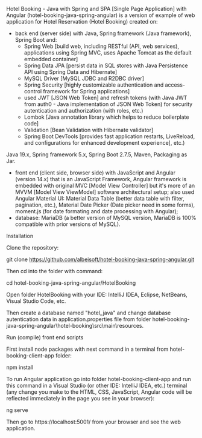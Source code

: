 Hotel Booking - Java with Spring and SPA [Single Page Application] with Angular (hotel-booking-java-spring-angular) is a version of example of web application for Hotel Reservation (Hotel Booking) created on:
- back end (server side) with Java, Spring framework (Java framework), Spring Boot and:
	* Spring Web [build web, including RESTful (API, web services), applications using Spring MVC, uses Apache Tomcat as the default embedded container] 
	* Spring Data JPA [persist data in SQL stores with Java Persistence API using Spring Data and Hibernate]
	* MySQL Driver [MySQL JDBC and R2DBC driver]
	* Spring Security [highly customizable authentication and access-control framework for Spring applications]
	* used JWT [JSON Web Token] and refresh tokens (with Java JWT from auth0 - Java implementation of JSON Web Token) for security autentication and authorization (with roles, etc.)
	* Lombok [Java annotation library which helps to reduce boilerplate code]
	* Validation [Bean Validation with Hibernate validator]
	* Spring Boot DevTools [provides fast application restarts, LiveReload, and configurations for enhanced development experience], etc.)

Java 19.x, Spring framework 5.x, Spring Boot 2.7.5, Maven, Packaging as Jar.

- front end (client side, browser side) with JavaScript and Angular (version 14.x) that is an JavaScript Framework, Angular framework is embedded with original MVC [Model View Controller] but it's more of an MVVM [Model View ViewModel] software architectural setup; also used Angular Material UI: Material Data Table (better data table with filter, pagination, etc.), Material Date Picker (Date picker need in some forms), moment.js (for date formating and date processing with Angular);
- database: MariaDB (a better version of MySQL version, MariaDB is 100% compatible with prior versions of MySQL). 

Installation

Clone the repository:

git clone https://github.com/albeisoft/hotel-booking-java-spring-angular.git

Then cd into the folder with command:

cd hotel-booking-java-spring-angular/HotelBooking

Open folder HotelBooking with your IDE: IntelliJ IDEA, Eclipse, NetBeans, Visual Studio Code, etc. 

Then create a database named "hotel_java" and change database autentication data in application.properties file from folder hotel-booking-java-spring-angular\hotel-booking\src\main\resources.

Run (compile) front end scripts

First install node packages with next command in a terminal from hotel-booking-client-app folder:

npm install

To run Angular application go into folder hotel-booking-client-app and run this command in a Visual Studio (or other IDE: IntelliJ IDEA, etc.) terminal (any change you make to the HTML, CSS, JavaScript, Angular code will be reflected immediately in the page you see in your browser):

ng serve

Then go to https://localhost:5001/ from your browser and see the web application.
